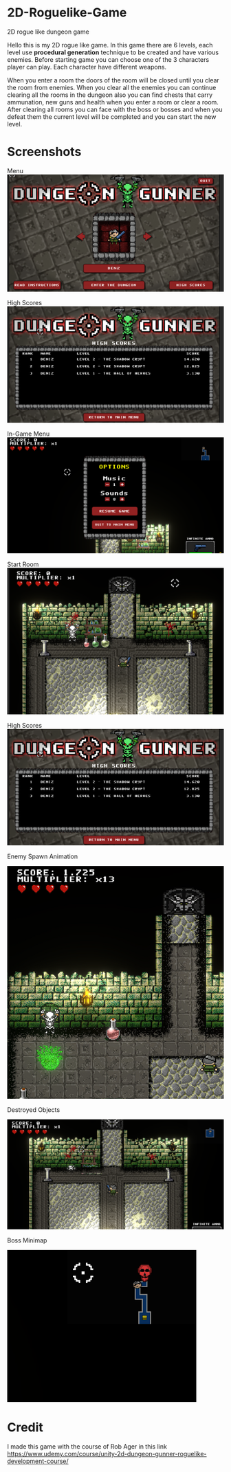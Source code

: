 # 2D-Roguelike-Game
2D rogue like dungeon game


Hello this is my 2D rogue like game. In this game there are 6 levels, each level use **procedural generation** technique to be created and have various enemies. Before starting game you can choose one of the 3 characters player can play. Each character have different weapons.

When you enter a room the doors of the room will be closed until you clear the room from enemies. When you clear all the enemies you can continue clearing all the rooms in the dungeon also you can find chests that carry ammunation, new guns and health when you enter a room or clear a room. After clearing all rooms you can face with the boss or bosses and when you defeat them the current level will be completed and you can start the new level.

# Screenshots
Menu
![Menu](https://github.com/denizkorkmaz52/2D-Roguelike-Game/blob/main/Screen%20Shoots/Menu.PNG)

High Scores
![High Scores](https://github.com/denizkorkmaz52/2D-Roguelike-Game/blob/main/Screen%20Shoots/High%20Scores.PNG)

In-Game Menu
![In-Game Menu](https://github.com/denizkorkmaz52/2D-Roguelike-Game/blob/main/Screen%20Shoots/In-Game%20Menu.PNG)

Start Room
![Start Room](https://github.com/denizkorkmaz52/2D-Roguelike-Game/blob/main/Screen%20Shoots/Start%20Room.PNG)

High Scores
![High Scores](https://github.com/denizkorkmaz52/2D-Roguelike-Game/blob/main/Screen%20Shoots/High%20Scores.PNG)

Enemy Spawn Animation

![Enemy Spawn Animation](https://github.com/denizkorkmaz52/2D-Roguelike-Game/blob/main/Screen%20Shoots/Enemy%20Spawn%20Animation.PNG)

Destroyed Objects

![Destroyed Objects](https://github.com/denizkorkmaz52/2D-Roguelike-Game/blob/main/Screen%20Shoots/Destroyed%20Objects.PNG)

Boss Minimap

![Boss Minimap](https://github.com/denizkorkmaz52/2D-Roguelike-Game/blob/main/Screen%20Shoots/Boss%20Minimap.PNG)

# Credit
I made this game with the course of Rob Ager in this link https://www.udemy.com/course/unity-2d-dungeon-gunner-roguelike-development-course/
